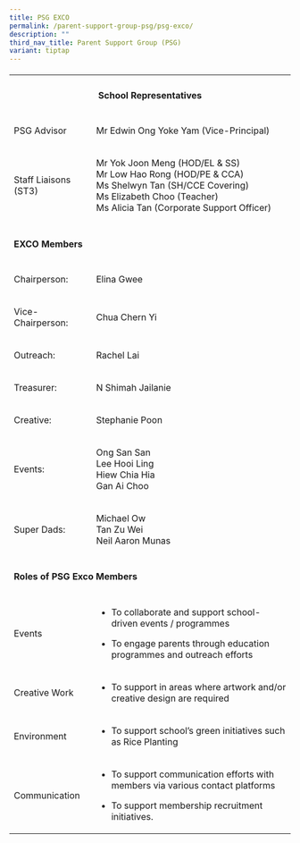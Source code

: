 ```yaml
---
title: PSG EXCO
permalink: /parent-support-group-psg/psg-exco/
description: ""
third_nav_title: Parent Support Group (PSG)
variant: tiptap
---
```

<h4></h4>
<table style="minWidth: 50px">
<colgroup>
<col>
<col>
</colgroup>
<tbody>
<tr>
<th rowspan="1" colspan="2">
<h4>School Representatives</h4>
</th>
</tr>
<tr>
<td rowspan="1" colspan="1">
<p>PSG Advisor</p>
</td>
<td rowspan="1" colspan="1">
<p>Mr Edwin Ong Yoke Yam (Vice-Principal)</p>
</td>
</tr>
<tr>
<td rowspan="1" colspan="1">
<p>Staff Liaisons (ST3)</p>
</td>
<td rowspan="1" colspan="1">
<p>Mr Yok Joon Meng (HOD/EL &amp; SS)
<br>Mr Low Hao Rong (HOD/PE &amp; CCA)
<br>Ms Shelwyn Tan (SH/CCE Covering)
<br>Ms Elizabeth Choo (Teacher)
<br>Ms Alicia Tan (Corporate Support Officer)</p>
</td>
</tr>
<tr>
<td rowspan="1" colspan="2">
<p></p>
<h4>EXCO Members</h4>
</td>
</tr>
<tr>
<td rowspan="1" colspan="1">
<p>Chairperson:</p>
</td>
<td rowspan="1" colspan="1">
<p>Elina Gwee</p>
</td>
</tr>
<tr>
<td rowspan="1" colspan="1">
<p>Vice-Chairperson:</p>
</td>
<td rowspan="1" colspan="1">
<p>Chua Chern Yi</p>
</td>
</tr>
<tr>
<td rowspan="1" colspan="1">
<p>Outreach:</p>
</td>
<td rowspan="1" colspan="1">
<p>Rachel Lai</p>
</td>
</tr>
<tr>
<td rowspan="1" colspan="1">
<p>Treasurer:</p>
</td>
<td rowspan="1" colspan="1">
<p>N Shimah Jailanie</p>
</td>
</tr>
<tr>
<td rowspan="1" colspan="1">
<p>Creative:</p>
</td>
<td rowspan="1" colspan="1">
<p>Stephanie Poon</p>
</td>
</tr>
<tr>
<td rowspan="1" colspan="1">
<p>Events:</p>
</td>
<td rowspan="1" colspan="1">
<p>Ong San San
<br>Lee Hooi Ling
<br>Hiew Chia Hia
<br>Gan Ai Choo</p>
</td>
</tr>
<tr>
<td rowspan="1" colspan="1">
<p>Super Dads:</p>
</td>
<td rowspan="1" colspan="1">
<p>Michael Ow
<br>Tan Zu Wei
<br>Neil Aaron Munas</p>
</td>
</tr>
<tr>
<td rowspan="1" colspan="2">
<p></p>
<h4>Roles of PSG Exco Members</h4>
</td>
</tr>
<tr>
<td rowspan="1" colspan="1">
<p>Events</p>
</td>
<td rowspan="1" colspan="1">
<ul data-tight="true" class="tight">
<li>
<p>To collaborate and support school-driven events / programmes</p>
</li>
<li>
<p>To engage parents through education programmes and outreach efforts</p>
</li>
</ul>
</td>
</tr>
<tr>
<td rowspan="1" colspan="1">
<p>Creative Work</p>
</td>
<td rowspan="1" colspan="1">
<ul data-tight="true" class="tight">
<li>
<p>To support in areas where artwork and/or creative design are required</p>
</li>
</ul>
</td>
</tr>
<tr>
<td rowspan="1" colspan="1">
<p>Environment</p>
</td>
<td rowspan="1" colspan="1">
<ul data-tight="true" class="tight">
<li>
<p>To support school’s green initiatives such as Rice Planting</p>
</li>
</ul>
</td>
</tr>
<tr>
<td rowspan="1" colspan="1">
<p>Communication</p>
</td>
<td rowspan="1" colspan="1">
<ul data-tight="true" class="tight">
<li>
<p>To support communication efforts with members via various contact platforms</p>
</li>
<li>
<p>To support membership recruitment initiatives.</p>
</li>
</ul>
</td>
</tr>
</tbody>
</table>
<h4></h4>
<h4></h4>
<p></p>